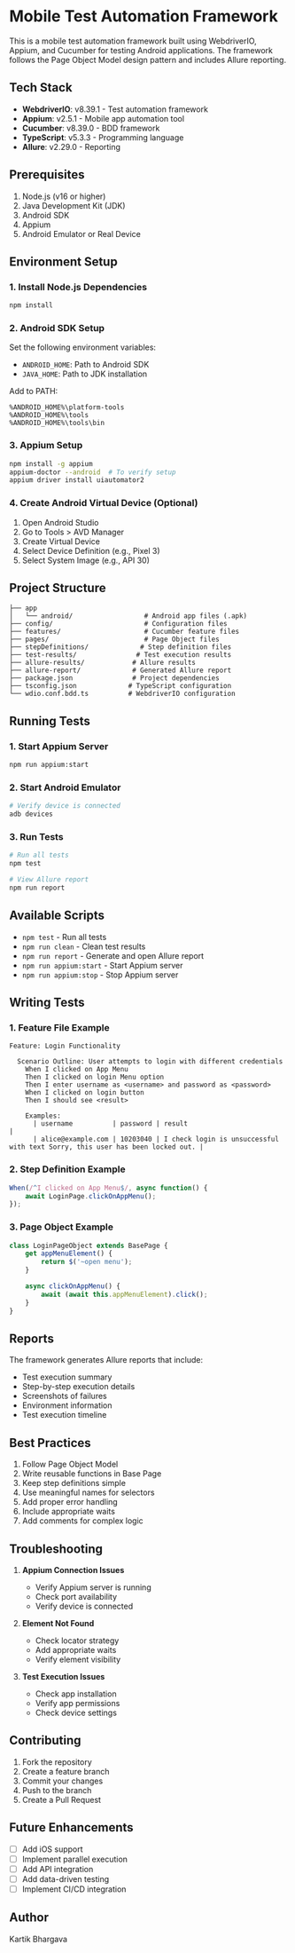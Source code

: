 # Mobile Test Automation Framework

This is a mobile test automation framework built using WebdriverIO, Appium, and Cucumber for testing Android applications. The framework follows the Page Object Model design pattern and includes Allure reporting.

## Tech Stack

- **WebdriverIO**: v8.39.1 - Test automation framework
- **Appium**: v2.5.1 - Mobile app automation tool
- **Cucumber**: v8.39.0 - BDD framework
- **TypeScript**: v5.3.3 - Programming language
- **Allure**: v2.29.0 - Reporting

## Prerequisites

1. Node.js (v16 or higher)
2. Java Development Kit (JDK)
3. Android SDK
4. Appium
5. Android Emulator or Real Device

## Environment Setup

### 1. Install Node.js Dependencies

```bash
npm install
```

### 2. Android SDK Setup

Set the following environment variables:
- `ANDROID_HOME`: Path to Android SDK
- `JAVA_HOME`: Path to JDK installation

Add to PATH:
```
%ANDROID_HOME%\platform-tools
%ANDROID_HOME%\tools
%ANDROID_HOME%\tools\bin
```

### 3. Appium Setup

```bash
npm install -g appium
appium-doctor --android  # To verify setup
appium driver install uiautomator2
```

### 4. Create Android Virtual Device (Optional)

1. Open Android Studio
2. Go to Tools > AVD Manager
3. Create Virtual Device
4. Select Device Definition (e.g., Pixel 3)
5. Select System Image (e.g., API 30)

## Project Structure

```
├── app
│   └── android/                  # Android app files (.apk)
├── config/                       # Configuration files
├── features/                     # Cucumber feature files
├── pages/                        # Page Object files
├── stepDefinitions/             # Step definition files
├── test-results/               # Test execution results
├── allure-results/            # Allure results
├── allure-report/             # Generated Allure report
├── package.json               # Project dependencies
├── tsconfig.json             # TypeScript configuration
└── wdio.conf.bdd.ts          # WebdriverIO configuration
```

## Running Tests

### 1. Start Appium Server
```bash
npm run appium:start
```

### 2. Start Android Emulator
```bash
# Verify device is connected
adb devices
```

### 3. Run Tests
```bash
# Run all tests
npm test

# View Allure report
npm run report
```

## Available Scripts

- `npm test` - Run all tests
- `npm run clean` - Clean test results
- `npm run report` - Generate and open Allure report
- `npm run appium:start` - Start Appium server
- `npm run appium:stop` - Stop Appium server

## Writing Tests

### 1. Feature File Example
```gherkin
Feature: Login Functionality

  Scenario Outline: User attempts to login with different credentials
    When I clicked on App Menu
    Then I clicked on login Menu option
    Then I enter username as <username> and password as <password>
    When I clicked on login button
    Then I should see <result>

    Examples:
      | username          | password | result                          |
      | alice@example.com | 10203040 | I check login is unsuccessful with text Sorry, this user has been locked out. |
```

### 2. Step Definition Example
```typescript
When(/^I clicked on App Menu$/, async function() {
    await LoginPage.clickOnAppMenu();
});
```

### 3. Page Object Example
```typescript
class LoginPageObject extends BasePage {
    get appMenuElement() { 
        return $('~open menu'); 
    }

    async clickOnAppMenu() {
        await (await this.appMenuElement).click();
    }
}
```

## Reports

The framework generates Allure reports that include:
- Test execution summary
- Step-by-step execution details
- Screenshots of failures
- Environment information
- Test execution timeline

## Best Practices

1. Follow Page Object Model
2. Write reusable functions in Base Page
3. Keep step definitions simple
4. Use meaningful names for selectors
5. Add proper error handling
6. Include appropriate waits
7. Add comments for complex logic

## Troubleshooting

1. **Appium Connection Issues**
   - Verify Appium server is running
   - Check port availability
   - Verify device is connected

2. **Element Not Found**
   - Check locator strategy
   - Add appropriate waits
   - Verify element visibility

3. **Test Execution Issues**
   - Check app installation
   - Verify app permissions
   - Check device settings

## Contributing

1. Fork the repository
2. Create a feature branch
3. Commit your changes
4. Push to the branch
5. Create a Pull Request

## Future Enhancements

- [ ] Add iOS support
- [ ] Implement parallel execution
- [ ] Add API integration
- [ ] Add data-driven testing
- [ ] Implement CI/CD integration

## Author
Kartik Bhargava
